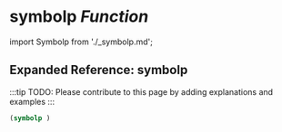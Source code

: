 # **symbolp** *Function*

import Symbolp from './_symbolp.md';

<Symbolp />

## Expanded Reference: symbolp

:::tip
TODO: Please contribute to this page by adding explanations and examples
:::

```lisp
(symbolp )
```
